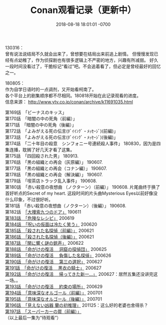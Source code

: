 ﻿---
layout: post
title:  "Conan观看记录（更新中）"
date:   2018-08-18 18:01:01 -0700
categories: reviews
---
130316：  
曾有说法说结局不久就会出来了，曾想要在结局出来前追上剧情。 但慢慢发现已经有点幼稚了，作为侦探剧也有很多逻辑上不严密的地方，兴趣有所减弱。 好久一段时间没看过了，干脆标记“看过”吧。不会追着看了，但必定是曾经最好的回忆之一。  
  
180805：  
作为自学日语时的一点调剂，又开始看柯南了。  
各个平台上的剧集顺序都不尽相同。180818开始在此记录观看的进度。  
信息来源： http://www.ytv.co.jp/conan/archive/k11691035.html

第169話　「ビーナスのキッス」  
第170話　「暗闇の中の死角（前編）」  
第171話　「暗闇の中の死角（後編）」  
第172話　「よみがえる死の伝言(ﾀﾞｲｲﾝｸﾞ・ﾒｯｾｰｼﾞ)(前編)」  
第173話　「よみがえる死の伝言(ﾀﾞｲｲﾝｸﾞ・ﾒｯｾｰｼﾞ)(後編)」  
第174話　「二十年目の殺意　シンフォニー号連続殺人事件」 180830，因为是四集连播，耽搁了好几天才看了这集。  
第175話　「四回殺された男」  180913.  
第176話　「黒の組織との再会（灰原編）」 190607.  
第177話　「黒の組織との再会（コナン編）」 190607.  
第178話　「黒の組織との再会（解決編）」 190607.  
第179話　「喫茶店トラック乱入事件」 190608.  
第180話　「赤い殺意の夜想曲 （ノクターン）（前編）」 190608. 片尾曲终于换了首好听点的Secret of my heart. 这段时间的片头曲Mysterious Eyes以前好像没什么印象，不过很好听。  
第181話　「赤い殺意の夜想曲（ノクターン）（後編）」   190608.  
第182話　[「大捜索九つのドア」](http://www.ytv.co.jp/conan/archive/k1169679.html "「大捜索九つのドア」") 190611  
[第183話　「危険なレシピ」](http://www.ytv.co.jp/conan/archive/k1169680.html "第183話　「危険なレシピ」") 200619  
[第184話　「呪いの仮面は冷たく笑う」](https://www.ytv.co.jp/conan/archive/k1169681.html) 200620  
[第185話　「殺された名探偵（前編）」](https://www.ytv.co.jp/conan/archive/k1169682.html) 200621  
[第186話　「殺された名探偵（後編）」](https://www.ytv.co.jp/conan/archive/k1169683.html) 200621  
[第187話　「闇に響く謎の銃声」](https://www.ytv.co.jp/conan/archive/k1169684.html) 200622  
[第188話　「命がけの復活 　洞窟の探偵団」](https://www.ytv.co.jp/conan/archive/k1169685.html) 200625  
[第189話　「命がけの復活 　負傷した名探偵」](https://www.ytv.co.jp/conan/archive/k1169686.html) 200626  
[第190話　「命がけの復活 　第三の選択」](https://www.ytv.co.jp/conan/archive/k1169687.html) 200627  
[第191話　「命がけの復活 　黒衣の騎士」](https://www.ytv.co.jp/conan/archive/k1169688.html) 200627  
[第192話　「命がけの復活 　帰ってきた新一…」](https://www.ytv.co.jp/conan/archive/k1169689.html) 200627：居然五集还没讲完这一场。。  
[第193話　「命がけの復活 　約束の場所」](https://www.ytv.co.jp/conan/archive/k1169690.html) 200629  
[第194話　「意味深なオルゴール（前編）」](https://www.ytv.co.jp/conan/archive/k1169691.html) 200701  
[第195話　「意味深なオルゴール（後編）」](https://www.ytv.co.jp/conan/archive/k1169692.html) 200701  
[第196話　「見えない凶器 蘭の初推理」](https://www.ytv.co.jp/conan/archive/k1169693.html) 201125：这么好的老婆也舍得杀？  
[第197話　「スーパーカーの罠（前編）」](https://www.ytv.co.jp/conan/archive/k1169694.html)  
（以上最后一集为“待观看”）
